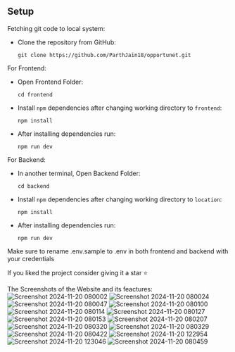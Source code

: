 ## <a name="setup" style="text-decoration: none;">Setup</a>

Fetching git code to local system:

- Clone the repository from GitHub:
    ```
    git clone https://github.com/ParthJain18/opportunet.git
    ```
    
For Frontend: 

- Open Frontend Folder:
    ```
    cd frontend
    ```
- Install `npm` dependencies after changing working directory to `frontend`: 
    ```
    npm install
    ```
- After installing dependencies run:
    ```
    npm run dev
    ```

For Backend: 

- In another terminal, Open Backend Folder:
    ```
    cd backend
    ```
- Install `npm` dependencies after changing working directory to `location`: 
    ```
    npm install
    ```
- After installing dependencies run:
    ```
    npm run dev
    ```

Make sure to rename .env.sample to .env in both frontend and backend with your credentials

If you liked the project consider giving it a star ⭐

The Screenshots of the Website and its feactures:
![Screenshot 2024-11-20 080002](https://github.com/user-attachments/assets/dad2fa25-3432-48d7-8b6f-a1086942507a)
![Screenshot 2024-11-20 080024](https://github.com/user-attachments/assets/477eabe3-49f1-4472-bbbd-958bc3e8ecd6)
![Screenshot 2024-11-20 080047](https://github.com/user-attachments/assets/f1c1991e-07e9-46d3-9644-5f1584713048)
![Screenshot 2024-11-20 080100](https://github.com/user-attachments/assets/2f90d5f3-73a4-4604-b582-731d75a85885)
![Screenshot 2024-11-20 080114](https://github.com/user-attachments/assets/56fdf149-776b-4d67-94ac-214837aba434)
![Screenshot 2024-11-20 080127](https://github.com/user-attachments/assets/c556c450-536d-49bd-9cb0-15fbbd51439b)
![Screenshot 2024-11-20 080153](https://github.com/user-attachments/assets/2764dccb-38ac-4461-a3f0-020516857aee)
![Screenshot 2024-11-20 080207](https://github.com/user-attachments/assets/cf20dad3-e4b1-4db9-881a-842d272e0b80)
![Screenshot 2024-11-20 080320](https://github.com/user-attachments/assets/ad4b64b3-3c09-4641-bb39-ff3c39581029)
![Screenshot 2024-11-20 080329](https://github.com/user-attachments/assets/881bfaa2-c185-4d00-a864-796c31e62ea1)
![Screenshot 2024-11-20 080422](https://github.com/user-attachments/assets/8c96731c-cdb7-40a8-9cbf-8d34fe2b4428)
![Screenshot 2024-11-20 122954](https://github.com/user-attachments/assets/75eca6d0-6685-4320-a2ae-fbd24e533d42)
![Screenshot 2024-11-20 123046](https://github.com/user-attachments/assets/10b911ad-f771-487d-9d0f-0e9534f0a4a3)
![Screenshot 2024-11-20 080459](https://github.com/user-attachments/assets/d03d9763-f1fb-4557-8d42-af58165fc4fc)









